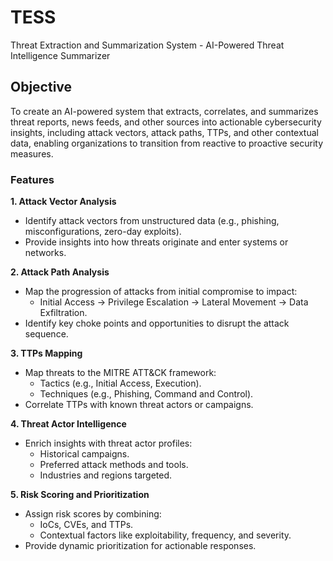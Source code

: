 # TESS
Threat Extraction and Summarization System - AI-Powered Threat Intelligence Summarizer

## Objective

To create an AI-powered system that extracts, correlates, and summarizes threat reports, news feeds, and other sources into actionable cybersecurity insights, including attack vectors, attack paths, TTPs, and other contextual data, enabling organizations to transition from reactive to proactive security measures.


### Features

**1. Attack Vector Analysis**

* Identify attack vectors from unstructured data (e.g., phishing, misconfigurations, zero-day exploits).
* Provide insights into how threats originate and enter systems or networks.

**2. Attack Path Analysis**

* Map the progression of attacks from initial compromise to impact:
    * Initial Access → Privilege Escalation → Lateral Movement → Data Exfiltration.
* Identify key choke points and opportunities to disrupt the attack sequence.

**3. TTPs Mapping**

* Map threats to the MITRE ATT&CK framework:
    * Tactics (e.g., Initial Access, Execution).
    * Techniques (e.g., Phishing, Command and Control).
* Correlate TTPs with known threat actors or campaigns.

**4. Threat Actor Intelligence**

* Enrich insights with threat actor profiles:
    * Historical campaigns.
    * Preferred attack methods and tools.
    *   Industries and regions targeted.

**5. Risk Scoring and Prioritization**

* Assign risk scores by combining:
    * IoCs, CVEs, and TTPs.
    * Contextual factors like exploitability, frequency, and severity.
* Provide dynamic prioritization for actionable responses.

